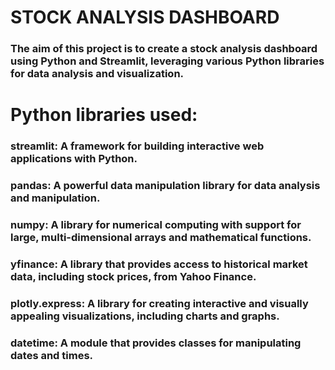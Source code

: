 # STOCK ANALYSIS DASHBOARD
### The aim of this project is to create a stock analysis dashboard using Python and Streamlit, leveraging various Python libraries for data analysis and visualization.

# Python libraries used:

### streamlit: A framework for building interactive web applications with Python.
### pandas: A powerful data manipulation library for data analysis and manipulation.
### numpy: A library for numerical computing with support for large, multi-dimensional arrays and mathematical functions.
### yfinance: A library that provides access to historical market data, including stock prices, from Yahoo Finance.
### plotly.express: A library for creating interactive and visually appealing visualizations, including charts and graphs.
### datetime: A module that provides classes for manipulating dates and times.
